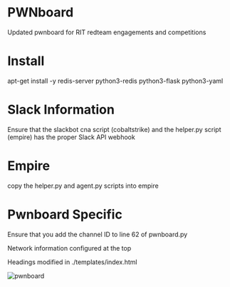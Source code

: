 # PWNboard
Updated pwnboard for RIT redteam engagements and competitions

# Install
apt-get install -y redis-server python3-redis python3-flask python3-yaml

# Slack Information

Ensure that the slackbot cna script (cobaltstrike) and the helper.py script (empire) has the proper Slack API webhook 

# Empire

copy the helper.py and agent.py scripts into empire

# Pwnboard Specific

Ensure that you add the channel ID to line 62 of pwnboard.py

Network information configured at the top

Headings modified in ./templates/index.html

![pwnboard](https://raw.githubusercontent.com/micahjmartin/pwnboard/master/img/PWNboard.png)
